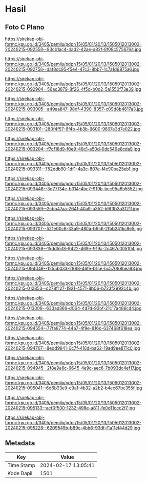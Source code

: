 # Hasil

## Foto C Plano

https://sirekap-obj-formc.kpu.go.id/3405/pemilu/pdpr/15/05/01/20/13/1505012013002-20240215-092558--93cb1ac4-4ad2-42ae-a82f-8f08c5756764.jpg

https://sirekap-obj-formc.kpu.go.id/3405/pemilu/pdpr/15/05/01/20/13/1505012013002-20240215-092758--daf8dc95-f5e4-47c3-8bb7-1c7a1d9875a6.jpg

https://sirekap-obj-formc.kpu.go.id/3405/pemilu/pdpr/15/05/01/20/13/1505012013002-20240215-092904--56ac3879-8f26-4f5d-b0d2-5a1550f73e39.jpg

https://sirekap-obj-formc.kpu.go.id/3405/pemilu/pdpr/15/05/01/20/13/1505012013002-20240215-093005--a49aa847-98df-4390-8357-c09d8b4617a3.jpg

https://sirekap-obj-formc.kpu.go.id/3405/pemilu/pdpr/15/05/01/20/13/1505012013002-20240215-093101--280f4f57-6f4b-4b3b-9600-9807e3d7e022.jpg

https://sirekap-obj-formc.kpu.go.id/3405/pemilu/pdpr/15/05/01/20/13/1505012013002-20240215-093204--f7cf18d9-f0e9-49c1-a50d-0dc549e8cda9.jpg

https://sirekap-obj-formc.kpu.go.id/3405/pemilu/pdpr/15/05/01/20/13/1505012013002-20240215-093311--752ddb90-1df1-4a3c-807e-f4c90ba25eb1.jpg

https://sirekap-obj-formc.kpu.go.id/3405/pemilu/pdpr/15/05/01/20/13/1505012013002-20240215-093448--3d77f34e-b314-4bc7-919b-bec95a8b5552.jpg

https://sirekap-obj-formc.kpu.go.id/3405/pemilu/pdpr/15/05/01/20/13/1505012013002-20240215-093559--2cbb47aa-264f-40a9-a352-b9f3b3a3121f.jpg

https://sirekap-obj-formc.kpu.go.id/3405/pemilu/pdpr/15/05/01/20/13/1505012013002-20240215-093707--521e00c6-33a9-480a-b9c6-2fbb241bc8e5.jpg

https://sirekap-obj-formc.kpu.go.id/3405/pemilu/pdpr/15/05/01/20/13/1505012013002-20240215-093836--15dd55f8-9422-469e-919a-2c467c005104.jpg

https://sirekap-obj-formc.kpu.go.id/3405/pemilu/pdpr/15/05/01/20/13/1505012013002-20240215-094049--1255b033-2888-46fe-b1ce-bc57088bea83.jpg

https://sirekap-obj-formc.kpu.go.id/3405/pemilu/pdpr/15/05/01/20/13/1505012013002-20240215-012853--c278f127-1921-4571-8b06-b723f2992c4b.jpg

https://sirekap-obj-formc.kpu.go.id/3405/pemilu/pdpr/15/05/01/20/13/1505012013002-20240215-013009--633ad866-d064-4d7d-93bf-21c17a486cd4.jpg

https://sirekap-obj-formc.kpu.go.id/3405/pemilu/pdpr/15/05/01/20/13/1505012013002-20240215-094554--77fe8774-44a7-4f9e-816d-637468f618ea.jpg

https://sirekap-obj-formc.kpu.go.id/3405/pemilu/pdpr/15/05/01/20/13/1505012013002-20240215-094707--8edd9941-0c7f-418d-ba62-19ad9ee871c0.jpg

https://sirekap-obj-formc.kpu.go.id/3405/pemilu/pdpr/15/05/01/20/13/1505012013002-20240215-094945--2f8e9e6c-6645-4e9c-aec6-7b093dc4ef17.jpg

https://sirekap-obj-formc.kpu.go.id/3405/pemilu/pdpr/15/05/01/20/13/1505012013002-20240215-095041--6d6b33e9-c9a1-4b32-a2b2-b4ec67bc355f.jpg

https://sirekap-obj-formc.kpu.go.id/3405/pemilu/pdpr/15/05/01/20/13/1505012013002-20240215-095133--acf0f500-1232-498e-a811-fe0d11ccc2f7.jpg

https://sirekap-obj-formc.kpu.go.id/3405/pemilu/pdpr/15/05/01/20/13/1505012013002-20240215-095228--6209549b-b89c-4bb6-93df-f1a11ef44d29.jpg


## Metadata

| Key        | Value               |
| ---------- | ------------------- |
| Time Stamp | 2024-02-17 13:05:41 |
| Kode Dapil | 1501                |



